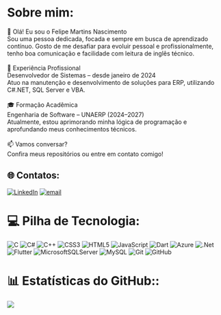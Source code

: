 # Sobre mim:
👋 Olá! Eu sou o Felipe Martins Nascimento<br>Sou uma pessoa dedicada, focada e sempre em busca de aprendizado contínuo. Gosto de me desafiar para evoluir pessoal e profissionalmente, tenho boa comunicação e facilidade com leitura de inglês técnico.<br><br>🚀 Experiência Profissional<br>Desenvolvedor de Sistemas – desde janeiro de 2024<br>Atuo na manutenção e desenvolvimento de soluções para ERP, utilizando C#.NET, SQL Server e VBA.<br><br>🎓 Formação Acadêmica<br>Engenharia de Software – UNAERP (2024–2027)<br>Atualmente, estou aprimorando minha lógica de programação e aprofundando meus conhecimentos técnicos.<br><br>📫 Vamos conversar?<br>Confira meus repositórios ou entre em contato comigo!


## 🌐 Contatos:
[![LinkedIn](https://img.shields.io/badge/LinkedIn-%230077B5.svg?logo=linkedin&logoColor=white)](https://linkedin.com/in/https://www.linkedin.com/in/felipemartins-dev/) [![email](https://img.shields.io/badge/Email-D14836?logo=gmail&logoColor=white)](mailto:lipemn08@gmail.com) 

# 💻 Pilha de Tecnologia:
![C](https://img.shields.io/badge/c-%2300599C.svg?style=for-the-badge&logo=c&logoColor=white) ![C#](https://img.shields.io/badge/c%23-%23239120.svg?style=for-the-badge&logo=csharp&logoColor=white) ![C++](https://img.shields.io/badge/c++-%2300599C.svg?style=for-the-badge&logo=c%2B%2B&logoColor=white) ![CSS3](https://img.shields.io/badge/css3-%231572B6.svg?style=for-the-badge&logo=css3&logoColor=white) ![HTML5](https://img.shields.io/badge/html5-%23E34F26.svg?style=for-the-badge&logo=html5&logoColor=white) ![JavaScript](https://img.shields.io/badge/javascript-%23323330.svg?style=for-the-badge&logo=javascript&logoColor=%23F7DF1E) ![Dart](https://img.shields.io/badge/dart-%230175C2.svg?style=for-the-badge&logo=dart&logoColor=white) ![Azure](https://img.shields.io/badge/azure-%230072C6.svg?style=for-the-badge&logo=microsoftazure&logoColor=white) ![.Net](https://img.shields.io/badge/.NET-5C2D91?style=for-the-badge&logo=.net&logoColor=white) ![Flutter](https://img.shields.io/badge/Flutter-%2302569B.svg?style=for-the-badge&logo=Flutter&logoColor=white) ![MicrosoftSQLServer](https://img.shields.io/badge/Microsoft%20SQL%20Server-CC2927?style=for-the-badge&logo=microsoft%20sql%20server&logoColor=white) ![MySQL](https://img.shields.io/badge/mysql-4479A1.svg?style=for-the-badge&logo=mysql&logoColor=white) ![Git](https://img.shields.io/badge/git-%23F05033.svg?style=for-the-badge&logo=git&logoColor=white) ![GitHub](https://img.shields.io/badge/github-%23121011.svg?style=for-the-badge&logo=github&logoColor=white)
# 📊 Estatísticas do GitHub::
![](https://github-readme-stats.vercel.app/api/top-langs/?username=Felipe-Martins-Nascimento&theme=dark&hide_border=false&include_all_commits=false&count_private=false&layout=compact)

<!-- Proudly created with GPRM ( https://gprm.itsvg.in ) -->
